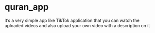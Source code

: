 # quran_app
It’s a very simple app like TikTok application that you can watch the uploaded videos and also upload your own video with a description on it 

